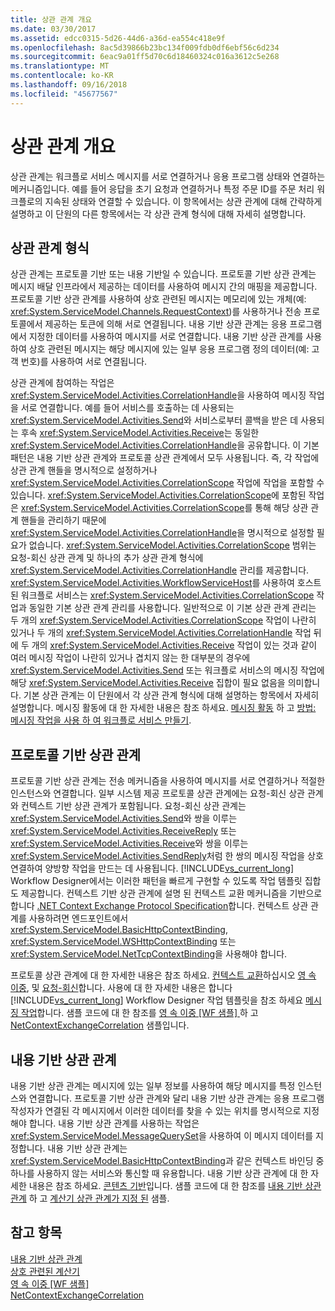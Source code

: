 ```yaml
---
title: 상관 관계 개요
ms.date: 03/30/2017
ms.assetid: edcc0315-5d26-44d6-a36d-ea554c418e9f
ms.openlocfilehash: 8ac5d39866b23bc134f009fdb0df6ebf56c6d234
ms.sourcegitcommit: 6eac9a01ff5d70c6d18460324c016a3612c5e268
ms.translationtype: MT
ms.contentlocale: ko-KR
ms.lasthandoff: 09/16/2018
ms.locfileid: "45677567"
---
```

# <a name="correlation-overview"></a>상관 관계 개요
상관 관계는 워크플로 서비스 메시지를 서로 연결하거나 응용 프로그램 상태와 연결하는 메커니즘입니다. 예를 들어 응답을 초기 요청과 연결하거나 특정 주문 ID를 주문 처리 워크플로의 지속된 상태와 연결할 수 있습니다. 이 항목에서는 상관 관계에 대해 간략하게 설명하고 이 단원의 다른 항목에서는 각 상관 관계 형식에 대해 자세히 설명합니다.  
  
## <a name="types-of-correlation"></a>상관 관계 형식  
 상관 관계는 프로토콜 기반 또는 내용 기반일 수 있습니다. 프로토콜 기반 상관 관계는 메시지 배달 인프라에서 제공하는 데이터를 사용하여 메시지 간의 매핑을 제공합니다. 프로토콜 기반 상관 관계를 사용하여 상호 관련된 메시지는 메모리에 있는 개체(예: <xref:System.ServiceModel.Channels.RequestContext>)를 사용하거나 전송 프로토콜에서 제공하는 토큰에 의해 서로 연결됩니다. 내용 기반 상관 관계는 응용 프로그램에서 지정한 데이터를 사용하여 메시지를 서로 연결합니다. 내용 기반 상관 관계를 사용하여 상호 관련된 메시지는 해당 메시지에 있는 일부 응용 프로그램 정의 데이터(예: 고객 번호)를 사용하여 서로 연결됩니다.  
  
 상관 관계에 참여하는 작업은 <xref:System.ServiceModel.Activities.CorrelationHandle>을 사용하여 메시징 작업을 서로 연결합니다. 예를 들어 서비스를 호출하는 데 사용되는 <xref:System.ServiceModel.Activities.Send>와 서비스로부터 콜백을 받은 데 사용되는 후속 <xref:System.ServiceModel.Activities.Receive>는 동일한 <xref:System.ServiceModel.Activities.CorrelationHandle>을 공유합니다. 이 기본 패턴은 내용 기반 상관 관계와 프로토콜 상관 관계에서 모두 사용됩니다. 즉, 각 작업에 상관 관계 핸들을 명시적으로 설정하거나 <xref:System.ServiceModel.Activities.CorrelationScope> 작업에 작업을 포함할 수 있습니다. <xref:System.ServiceModel.Activities.CorrelationScope>에 포함된 작업은 <xref:System.ServiceModel.Activities.CorrelationScope>를 통해 해당 상관 관계 핸들을 관리하기 때문에 <xref:System.ServiceModel.Activities.CorrelationHandle>을 명시적으로 설정할 필요가 없습니다. <xref:System.ServiceModel.Activities.CorrelationScope> 범위는 요청-회신 상관 관계 및 하나의 추가 상관 관계 형식에 <xref:System.ServiceModel.Activities.CorrelationHandle> 관리를 제공합니다. <xref:System.ServiceModel.Activities.WorkflowServiceHost>를 사용하여 호스트된 워크플로 서비스는 <xref:System.ServiceModel.Activities.CorrelationScope> 작업과 동일한 기본 상관 관계 관리를 사용합니다. 일반적으로 이 기본 상관 관계 관리는 두 개의 <xref:System.ServiceModel.Activities.CorrelationScope> 작업이 나란히 있거나 두 개의 <xref:System.ServiceModel.Activities.CorrelationHandle> 작업 뒤에 두 개의 <xref:System.ServiceModel.Activities.Receive> 작업이 있는 것과 같이 여러 메시징 작업이 나란히 있거나 겹치지 않는 한 대부분의 경우에 <xref:System.ServiceModel.Activities.Send> 또는 워크플로 서비스의 메시징 작업에 해당 <xref:System.ServiceModel.Activities.Receive> 집합이 필요 없음을 의미합니다. 기본 상관 관계는 이 단원에서 각 상관 관계 형식에 대해 설명하는 항목에서 자세히 설명합니다. 메시징 활동에 대 한 자세한 내용은 참조 하세요. [메시징 활동](../../../../docs/framework/wcf/feature-details/messaging-activities.md) 하 고 [방법: 메시징 작업을 사용 하 여 워크플로 서비스 만들기](../../../../docs/framework/wcf/feature-details/how-to-create-a-workflow-service-with-messaging-activities.md).  
  
## <a name="protocol-based-correlation"></a>프로토콜 기반 상관 관계  
 프로토콜 기반 상관 관계는 전송 메커니즘을 사용하여 메시지를 서로 연결하거나 적절한 인스턴스와 연결합니다. 일부 시스템 제공 프로토콜 상관 관계에는 요청-회신 상관 관계와 컨텍스트 기반 상관 관계가 포함됩니다. 요청-회신 상관 관계는 <xref:System.ServiceModel.Activities.Send>와 쌍을 이루는 <xref:System.ServiceModel.Activities.ReceiveReply> 또는 <xref:System.ServiceModel.Activities.Receive>와 쌍을 이루는 <xref:System.ServiceModel.Activities.SendReply>처럼 한 쌍의 메시징 작업을 상호 연결하여 양방향 작업을 만드는 데 사용됩니다. [!INCLUDE[vs_current_long](../../../../includes/vs-current-long-md.md)] Workflow Designer에서는 이러한 패턴을 빠르게 구현할 수 있도록 작업 템플릿 집합도 제공합니다. 컨텍스트 기반 상관 관계에 설명 된 컨텍스트 교환 메커니즘을 기반으로 합니다 [.NET Context Exchange Protocol Specification](https://go.microsoft.com/fwlink/?LinkID=166059)합니다. 컨텍스트 상관 관계를 사용하려면 엔드포인트에서 <xref:System.ServiceModel.BasicHttpContextBinding>, <xref:System.ServiceModel.WSHttpContextBinding> 또는 <xref:System.ServiceModel.NetTcpContextBinding>을 사용해야 합니다.  
  
 프로토콜 상관 관계에 대 한 자세한 내용은 참조 하세요. [컨텍스트 교환](../../../../docs/framework/wcf/feature-details/context-exchange-correlation.md)하십시오 [영 속 이중](../../../../docs/framework/wcf/feature-details/durable-duplex-correlation.md), 및 [요청-회신](../../../../docs/framework/wcf/feature-details/request-reply-correlation.md)합니다. 사용에 대 한 자세한 내용은 합니다 [!INCLUDE[vs_current_long](../../../../includes/vs-current-long-md.md)] Workflow Designer 작업 템플릿을 참조 하세요 [메시징 작업](../../../../docs/framework/wcf/feature-details/messaging-activities.md)합니다. 샘플 코드에 대 한 참조를 [영 속 이중 &#91;WF 샘플&#93; ](../../../../docs/framework/windows-workflow-foundation/samples/durable-duplex.md) 하 고 [NetContextExchangeCorrelation](https://msdn.microsoft.com/library/93c74a1a-b9e2-46c6-95c0-c9b0e9472caf) 샘플입니다.  
  
## <a name="content-based-correlation"></a>내용 기반 상관 관계  
 내용 기반 상관 관계는 메시지에 있는 일부 정보를 사용하여 해당 메시지를 특정 인스턴스와 연결합니다. 프로토콜 기반 상관 관계와 달리 내용 기반 상관 관계는 응용 프로그램 작성자가 연결된 각 메시지에서 이러한 데이터를 찾을 수 있는 위치를 명시적으로 지정해야 합니다. 내용 기반 상관 관계를 사용하는 작업은 <xref:System.ServiceModel.MessageQuerySet>을 사용하여 이 메시지 데이터를 지정합니다. 내용 기반 상관 관계는 <xref:System.ServiceModel.BasicHttpContextBinding>과 같은 컨텍스트 바인딩 중 하나를 사용하지 않는 서비스와 통신할 때 유용합니다. 내용 기반 상관 관계에 대 한 자세한 내용은 참조 하세요. [콘텐츠 기반](../../../../docs/framework/wcf/feature-details/content-based-correlation.md)입니다. 샘플 코드에 대 한 참조를 [내용 기반 상관 관계](../../../../docs/framework/windows-workflow-foundation/samples/content-based-correlation.md) 하 고 [계산기 상관 관계가 지정 된](../../../../docs/framework/windows-workflow-foundation/samples/correlated-calculator.md) 샘플.  
  
## <a name="see-also"></a>참고 항목  
 [내용 기반 상관 관계](../../../../docs/framework/windows-workflow-foundation/samples/content-based-correlation.md)  
 [상호 관련된 계산기](../../../../docs/framework/windows-workflow-foundation/samples/correlated-calculator.md)  
 [영 속 이중 &#91;WF 샘플&#93;](../../../../docs/framework/windows-workflow-foundation/samples/durable-duplex.md)  
 [NetContextExchangeCorrelation](https://msdn.microsoft.com/library/93c74a1a-b9e2-46c6-95c0-c9b0e9472caf)
